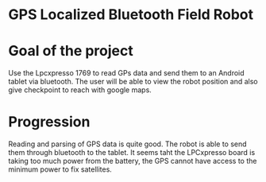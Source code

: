 # GPS Localized Bluetooth Field Robot

# Goal of the project 

Use the Lpcxpresso 1769 to read GPs data and send them to an Android tablet via bluetooth. 
The user will be able to view the robot position and also give checkpoint to reach with google maps.

# Progression

Reading and parsing of GPS data is quite good.
The robot is able to send them through bluetooth to the tablet.
It seems taht the LPCxpresso board is taking too much power from the battery, the GPS cannot have access to the minimum power to fix satellites.
